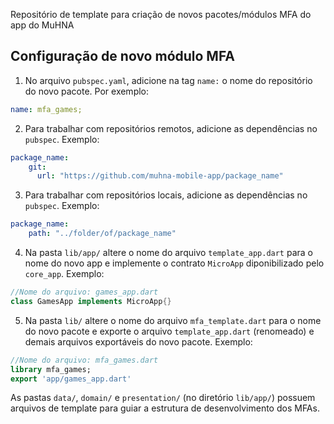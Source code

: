 <!--
This README describes the package. If you publish this package to pub.dev,
this README's contents appear on the landing page for your package.

For information about how to write a good package README, see the guide for
[writing package pages](https://dart.dev/guides/libraries/writing-package-pages).

For general information about developing packages, see the Dart guide for
[creating packages](https://dart.dev/guides/libraries/create-library-packages)
and the Flutter guide for
[developing packages and plugins](https://flutter.dev/developing-packages).
-->

Repositório de template para criação de novos pacotes/módulos MFA do app do MuHNA

## Configuração de novo módulo MFA

1. No arquivo `pubspec.yaml`, adicione na tag `name:` o nome do repositório do novo pacote. Por exemplo:
```yaml
name: mfa_games;
```
2. Para trabalhar com repositórios remotos, adicione as dependências no `pubspec`. Exemplo:
```yaml
package_name:
    git:
      url: "https://github.com/muhna-mobile-app/package_name"
```
3. Para trabalhar com repositórios locais, adicione as dependências no `pubspec`. Exemplo: 
```yaml
package_name:
    path: "../folder/of/package_name"
```
4. Na pasta `lib/app/` altere o nome do arquivo `template_app.dart` para o nome do novo app e implemente o contrato `MicroApp` diponibilizado pelo `core_app`. Exemplo:
```dart
//Nome do arquivo: games_app.dart
class GamesApp implements MicroApp{}
```
5. Na pasta `lib/` altere o nome do arquivo `mfa_template.dart` para o nome do novo pacote e exporte o arquivo `template_app.dart` (renomeado) e demais arquivos exportáveis do novo pacote. Exemplo:
```dart
//Nome do arquivo: mfa_games.dart
library mfa_games;
export 'app/games_app.dart'
```
As pastas `data/`, `domain/` e `presentation/` (no diretório `lib/app/`) possuem arquivos de template para guiar a estrutura de desenvolvimento dos MFAs.